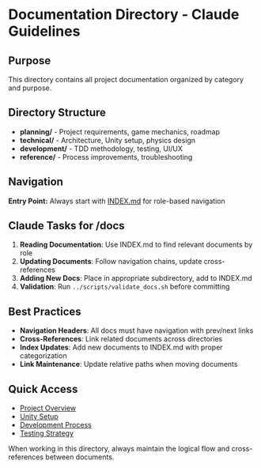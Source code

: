 # Documentation Directory - Claude Guidelines

## Purpose
This directory contains all project documentation organized by category and purpose.

## Directory Structure
- **planning/** - Project requirements, game mechanics, roadmap
- **technical/** - Architecture, Unity setup, physics design
- **development/** - TDD methodology, testing, UI/UX
- **reference/** - Process improvements, troubleshooting

## Navigation
**Entry Point:** Always start with [INDEX.md](INDEX.md) for role-based navigation

## Claude Tasks for /docs
1. **Reading Documentation**: Use INDEX.md to find relevant documents by role
2. **Updating Documents**: Follow navigation chains, update cross-references
3. **Adding New Docs**: Place in appropriate subdirectory, add to INDEX.md
4. **Validation**: Run `../scripts/validate_docs.sh` before committing

## Best Practices
- **Navigation Headers**: All docs must have navigation with prev/next links
- **Cross-References**: Link related documents across directories
- **Index Updates**: Add new documents to INDEX.md with proper categorization
- **Link Maintenance**: Update relative paths when moving documents

## Quick Access
- [Project Overview](planning/PROJECT_REQUIREMENTS_DOCUMENT.md)
- [Unity Setup](technical/UNITY_SETUP.md)
- [Development Process](development/DEVELOPMENT_PLAN.md)
- [Testing Strategy](development/TESTING_STRATEGY.md)

When working in this directory, always maintain the logical flow and cross-references between documents.